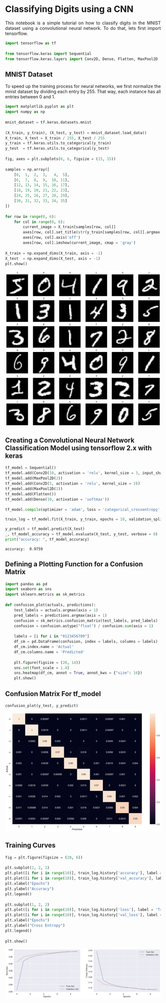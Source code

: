 # Classifying Digits using a CNN

<div style='text-align: justify'>This notebook is a simple tutorial on how to classify digits in the MNIST dataset using a convolutional neural network. To do that, lets first import tensorflow.</div>


```python
import tensorflow as tf

from tensorflow.keras import Sequential
from tensorflow.keras.layers import Conv2D, Dense, Flatten, MaxPool2D
```

## MNIST Dataset

<div style='text-align: justify'>To speed up the training process for neural networks, we first normalize the mnist dataset by dividing each entry by 255. That way, each instance has all entries between 0 and 1. </div>


```python
import matplotlib.pyplot as plt
import numpy as np

mnist_dataset = tf.keras.datasets.mnist

(X_train, y_train), (X_test, y_test) = mnist_dataset.load_data()
X_train, X_test = X_train / 255, X_test / 255
y_train = tf.keras.utils.to_categorical(y_train)
y_test  = tf.keras.utils.to_categorical(y_test)

fig, axes = plt.subplots(6, 6, figsize = (15, 15))

samples = np.array([
    [0,  1,  2,  3,   4,  5],
    [6,  7,  8,  9,  10, 11],
    [12, 13, 14, 15, 16, 17],
    [18, 19, 20, 21, 22, 23],
    [24, 25, 26, 27, 28, 29],
    [30, 31, 32, 33, 34, 35]
])

for row in range(0, 6):
    for col in range(0, 6):
        current_image = X_train[samples[row, col]]
        axes[row, col].set_title(str(y_train[samples[row, col]].argmax()))
        axes[row, col].axis('off')
        axes[row, col].imshow(current_image, cmap = 'gray')
        
X_train = np.expand_dims(X_train, axis = -1)
X_test  = np.expand_dims(X_test, axis = -1)
plt.show()
```


![png](output_5_0.png)


## Creating a Convolutional Neural Network Classification Model using tensorflow 2.x with keras


```python
tf_model = Sequential()
tf_model.add(Conv2D(10, activation = 'relu', kernel_size = 3, input_shape = (28, 28, 1)))
tf_model.add(MaxPool2D(2))
tf_model.add(Conv2D(5, activation = 'relu', kernel_size = 3))
tf_model.add(MaxPool2D(2))
tf_model.add(Flatten())
tf_model.add(Dense(10, activation = 'softmax'))

tf_model.compile(optimizer = 'adam', loss = 'categorical_crossentropy', metrics = ['accuracy'])
```


```python
train_log = tf_model.fit(X_train, y_train, epochs = 10, validation_split = 0.20, verbose = 0)
```


```python
y_predict = tf_model.predict(X_test)
_, tf_model_accuracy = tf_model.evaluate(X_test, y_test, verbose = 0)
print("accuracy: ", tf_model_accuracy)
```

    accuracy:  0.9759


## Defining a Plotting Function for a Confusion Matrix


```python
import pandas as pd
import seaborn as sns
import sklearn.metrics as sk_metrics

def confusion_plot(actuals, predictions):
    test_labels = actuals.argmax(axis = 1)
    pred_labels = predictions.argmax(axis = 1)
    confusion = sk_metrics.confusion_matrix(test_labels, pred_labels)
    confusion = confusion.astype("float") / confusion.sum(axis = 1)
    
    labels = [i for i in "0123456789"]
    df_cm = pd.DataFrame(confusion, index = labels, columns = labels)
    df_cm.index.name = 'Actual'
    df_cm.columns.name = 'Predicted'
    
    plt.figure(figsize = (20, 14))
    sns.set(font_scale = 1.4)
    sns.heatmap(df_cm, annot = True, annot_kws = {"size": 16})
    plt.show()
```

## Confusion Matrix For tf_model


```python
confusion_plot(y_test, y_predict)
```


![png](output_13_0.png)


## Training Curves


```python
fig = plt.figure(figsize = (20, 6))

plt.subplot(1, 2, 1)
plt.plot([i for i in range(10)], train_log.history['accuracy'], label = 'Train Set')
plt.plot([i for i in range(10)], train_log.history['val_accuracy'], label = 'Validation Set')
plt.xlabel("Epochs")
plt.ylabel("Accuracy")
plt.legend()

plt.subplot(1, 2, 2)
plt.plot([i for i in range(10)], train_log.history['loss'], label = 'Train Set')
plt.plot([i for i in range(10)], train_log.history['val_loss'], label = 'Validation Set')
plt.xlabel("Epochs")
plt.ylabel("Cross Entropy")
plt.legend()

plt.show()
```


![png](output_15_0.png)

